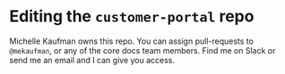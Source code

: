 
# Editing the `customer-portal` repo

Michelle Kaufman owns this repo. You can assign pull-requests to `@mekaufman`, or any of the core docs team members. Find me on Slack or send me an email and I can give you access.
